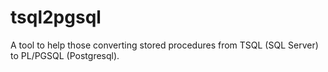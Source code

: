 tsql2pgsql
==========

A tool to help those converting stored procedures from TSQL (SQL Server) to PL/PGSQL (Postgresql).
